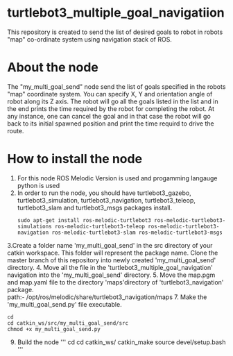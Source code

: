 # turtlebot3_multiple_goal_navigatiion
This repository is created to send the list of desired goals to robot in robots "map" co-ordinate system using navigation stack of ROS.

# About the node
The "my_multi_goal_send" node send the list of goals specified in the robots "map" coordinate system. You can specify X, Y and orientation angle of robot along its Z axis. The robot will go all the goals listed in the list and in the end prints the time required by the robot for completing the robot. At any instance, one can cancel the goal and in that case the robot will go back to its initial spawned position and print the time requird to drive the route. 

# How to install the node

1. For this node ROS Melodic Version is used and progamming langauge python is used
2. In order to run the node, you should have turtlebot3_gazebo, turtlebot3_simulation, turtlebot3_navigation, turtlebot3_teleop, turtlebot3_slam and turtlebot3_msgs packages install.
   ```
   sudo apt-get install ros-melodic-turtlebot3 ros-melodic-turtlebot3-simulations ros-melodic-turtlebot3-teleop ros-melodic-turtlebot3-navigation ros-melodic-turtlebot3-slam ros-melodic-turtlebot3-msgs
   ```
3.Create a folder name 'my_multi_goal_send' in the src directory of your catkin workspace. This folder will represent the package name. Clone the master branch of this repository   into newly created 'my_multi_goal_send' directory.
4. Move all the file in the 'turtlebot3_multiple_goal_navigation' navigation into the 'my_multi_goal_send' directory.
5. Move the map.pgm and map.yaml file to the directory 'maps'directory of 'turtlebot3_navigation' package.  
   path:- /opt/ros/melodic/share/turtlebot3_navigation/maps
7. Make the 'my_multi_goal_send.py' file executable.
   ```
   cd 
   cd catkin_ws/src/my_multi_goal_send/src
   chmod +x my_multi_goal_send.py
   ```
9. Build the node
   '''
   cd
   cd catkin_ws/
   catkin_make
   source devel/setup.bash
   '''



